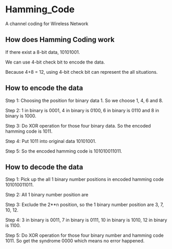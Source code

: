 # Hamming_Code
A channel coding for Wireless Network

## How does Hamming Coding work
If there exist a 8-bit data, 10101001.

We can use 4-bit check bit to encode the data.

Because 4+8 = 12, using 4-bit check bit can represent the all situations.

## How to encode the data
Step 1: Choosing the position for binary data 1. So we choose 1, 4, 6 and 8.

Step 2: 1 in binary is 0001, 4 in binary is 0100, 6 in binary is 0110 and 8 in binary is 1000.

Step 3: Do XOR operation for those four binary data. So the encoded hamming code is 1011.

Step 4: Put 1011 into original data 10101001. 

Step 5: So the encoded hamming code is 101010011011.
                                                   
## How to decode the data
Step 1: Pick up the all 1 binary number positions in encoded hamming code 101010011011.

Step 2: All 1 binary number position are 

Step 3: Exclude the 2**n position, so the 1 binary number position are 3, 7, 10, 12.

Step 4: 3 in binary is 0011, 7 in binary is 0111, 10 in binary is 1010, 12 in binary is 1100.

Step 5: Do XOR operation for those four binary number and hamming code 1011. So get the syndrome 0000 which means no error happened.

